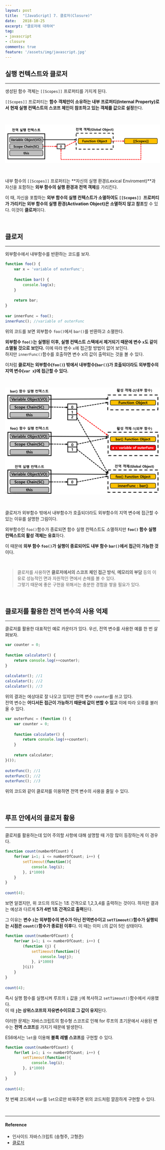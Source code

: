 ```yaml
---
layout: post
title:  "[JavaScript] 7. 클로저(Closure)"
date:   2018-10-25
excerpt: "클로저에 대하여"
tag:
- javascript
- closure
comments: true
feature: '/assets/img/javascript.jpg'
---
```


## 실행 컨텍스트와 클로저

---

생성된 함수 객체는 `[[Scopes]]` 프로퍼티를 가지게 된다. 

`[[Scopes]]` 프로퍼티는 **함수 객체만이 소유하는 내부 프로퍼티(Internal Property)로서 현재 실행 컨텍스트의 스코프 체인이 참조하고 있는 객체를 값으로 설정**한다. 

<br/>

![JavaScript](/assets/img/js_scope_property.png)

<br/>

내부 함수의 `[[Scopes]]` 프로퍼티는 **자신의 실행 환경(Lexical Enviroment)**과 자신을 포함하는 **외부 함수의 실행 환경과 전역 객체**를 가리킨다.

이 때, 자신을 포함하는 **외부 함수의 실행 컨텍스트가 소멸하여도 `[[Scopes]] `프로퍼티가 가리키는 외부 함수의 실행 환경(Activation Object)은 소멸하지 않고 참조**할 수 있다. 이것이 **클로저**이다.

<br/>

## 클로저

---

외부함수에서 내부함수를 반환하는 코드를 보자.

```js
function foo() {
    var x = 'variable of outerFunc';

    function bar() {
        console.log(x); 
    }

    return bar;
}

var innerFunc = foo();
innerFunc(); //variable of outerFunc
```

위의 코드를 보면 외부함수 `foo()`에서 `bar()`를 반환하고 소멸한다.

**외부함수 `foo()`는 실행된 이후, 실행 컨텍스트 스택에서 제거되기 때문에 변수 `x`도 같이 소멸될 것으로 보인다.** 이에 따라 변수 `x`에 접근할 방법이 없어 보인다.<br/>
하지만 `innerFunc()`함수를 호출하면 변수 x의 값이 출력되는 것을 볼 수 있다.

이처럼 **클로저는 외부함수(`foo()`) 밖에서 내부함수(`bar()`)가 호출되더라도 외부함수의 지역 변수(`var x`)에 접근할 수 있다.**

<br/>

![JavaScript](/assets/img/js_closure_scope.png)

<br/>

클로저가 외부함수 밖에서 내부함수가 호출되더라도 외부함수의 지역 변수에 접근할 수 있는 이유를 설명한 그림이다.

외부함수인 `foo()`함수가 종료되면 함수 실행 컨텍스트도 소멸하지만 **`foo()` 함수 실행 컨텍스트의 활성 객체는 유효**하다.

이 때문에 **외부 함수 `foo()`가 실행이 종료되어도 내부 함수 `bar()`에서 접근이 가능한 것**이다.

<br/>

> 클로저를 사용하면 **클로저에서의 스코프 체인 접근 방식**, **메모리의 부담** 등의 이유로 성능적인 면과 자원적인 면에서 손해를 볼 수 있다. <br/>그렇기 때문에 좋은 구현을 위해서는 충분한 경험을 쌓을 필요가 있다.

<br/>

## 클로저를 활용한 전역 변수의 사용 억제

---

클로저를 활용한 대표적인 예로 카운터가 있다.
우선, 전역 변수를 사용한 예를 한 번 살펴보자.

```js
var counter = 0;

function calculator() {
    return console.log(++counter);
}

calculator(); //1
calculator(); //2
calculator(); //3
```

위의 결과는 에상대로 잘 나오고 있지만 전역 변수 `counter`를 쓰고 있다. <br/>
전역 변수는 **어디서든 접근이 가능하기 때문에 값이 변할 수 있고** 이에 따라 오류를 불러올 수 있다.

```js
var outerFunc = (function () {
    var counter = 0;

    function calculater() {
        return console.log(++counter);
    }

    return calculater;
}());

outerFunc(); //1
outerFunc(); //2
outerFunc(); //3
```

위의 코드와 같이 클로저를 이용하면 전역 변수의 사용을 줄일 수 있다.

<br/>

## 루프 안에서의 클로저 활용

---

클로저를 활용하는데 있어 주의할 사항에 대해 설명할 때 가장 많이 등장하는게 이 경우다.

```js
function count(numberOfCount) {
    for(var i=1; i <= numberOfCount; i++) {
        setTimeout(function(){
            console.log(i);
        }, i*1000)
    }
}

count(4);
```

보면 알겠지만, 위 코드의 의도는 1초 간격으로 1,2,3,4를 출력하는 것이다. 하지만 결과는 예상과 다르게 **5가 4번 1초 간격으로 출력**된다.

그 이유는 **변수 `i`는 외부함수의 변수가 아닌 전역변수이고 `setTimeout()`함수가 실행되는 시점은 `count()`함수가 종료된 이후**다.
이 때는 이미 `i`의 값이 5인 상태이다.

```js
function count(numberOfCount) {
    for(var i=1; i <= numberOfCount; i++) {
        (function (j) {
            setTimeout(function(){
                console.log(j);
            }, i*1000)
        }(i))
    }
}

count(4);
```

즉시 실행 함수를 실행시켜 루프의 `i` 값을 `j`에 복사하고 `setTimeout()`함수에서 사용했다.<br/>
이 때 **`j`는 상위스코프의 자유변수이므로 그 값이 유지**된다.

이러한 문제는 자바스크립트의 함수형 스코프로 인해 for 루프의 초기문에서 사용된 변수는 **전역 스코프**를 가지기 때문에 발생한다.

ES6에서는 `let`을 이용해 **블록 레벨 스코프**를 구현할 수 있다.

```js
function count(numberOfCount) {
    for(let i=1; i <= numberOfCount; i++) {
        setTimeout(function(){
            console.log(i);
        }, i*1000)
    }
}

count(4);
```
첫 번째 코드에서 `var`를 `let`으로만 바꿔주면 위의 코드처럼 깔끔하게 구현할 수 있다.

<br/>

* * *

#### Reference

- 인사이드 자바스크립트 (송형주, 고형준)
- [클로저](https://poiemaweb.com/js-closure)